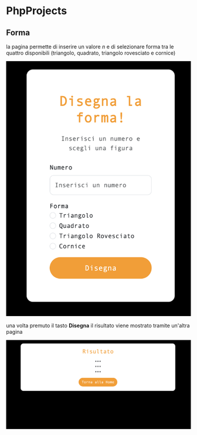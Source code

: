 # PhpProjects


## Forma
la pagina permette di inserire un valore *n* e di selezionare
forma tra le quattro disponibili (triangolo, quadrato, triangolo
rovesciato e cornice)

![Schermata 2025-09-26 at 22.28.54.png](images/Schermata%202025-09-26%20at%2022.28.54.png)


una volta premuto il tasto **Disegna** il risultato viene mostrato
tramite un'altra pagina

![Schermata 2025-09-26 at 22.29.23.png](images/Schermata%202025-09-26%20at%2022.29.23.png)

